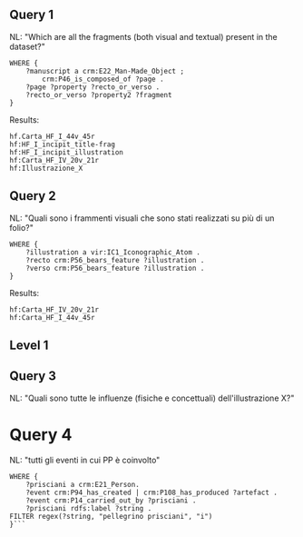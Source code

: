 ## Query 1 

NL: "Which are all the fragments (both visual and textual) present in the dataset?"

```SELECT DISTINCT ?fragment
WHERE {
    ?manuscript a crm:E22_Man-Made_Object ;
        crm:P46_is_composed_of ?page . 
    ?page ?property ?recto_or_verso .
    ?recto_or_verso ?property2 ?fragment 
} 
```

Results: 

```hf:Carta_HF_I_12v_13r
hf.Carta_HF_I_44v_45r
hf:HF_I_incipit_title-frag
hf:HF_I_incipit_illustration
hf:Carta_HF_IV_20v_21r
hf:Illustrazione_X
```

## Query 2 

NL: "Quali sono i frammenti visuali che sono stati realizzati su più di un folio?"

``` SELECT DISTINCT ?illustration
WHERE {
    ?illustration a vir:IC1_Iconographic_Atom . 
    ?recto crm:P56_bears_feature ?illustration . 
    ?verso crm:P56_bears_feature ?illustration .    
}
```

Results: 

```hf:Carta_HF_I_12v_13r
hf:Carta_HF_IV_20v_21r
hf:Carta_HF_I_44v_45r
```

## Level 1

## Query 3 

NL: "Quali sono tutte le influenze (fisiche e concettuali) dell'illustrazione X?"

# Query 4 

NL: "tutti gli eventi in cui PP è coinvolto"

``` SELECT ?event ?artefact 
WHERE {
    ?prisciani a crm:E21_Person. 
    ?event crm:P94_has_created | crm:P108_has_produced ?artefact .  
    ?event crm:P14_carried_out_by ?prisciani . 
    ?prisciani rdfs:label ?string .  
FILTER regex(?string, "pellegrino prisciani", "i")
}``` 
